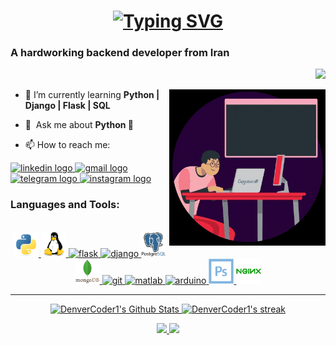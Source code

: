 <h1 align="center">
    <a href="https://git.io/typing-svg"><img src="https://readme-typing-svg.herokuapp.com?font=Times&size=30&pause=1000&width=435&lines=Hi+Everyone%F0%9F%91%8B%2C+I'm+Mehdi+Mirzaie" alt="Typing SVG" /></a>
</h1>


<h3 align="left">A hardworking backend developer from Iran</h3> 
<div align="right">

[![](https://visitcount.itsvg.in/api?id=mehdi-mirzaie78&icon=0&color=0)](https://visitcount.itsvg.in)


<picture align="right">
    <img align="right" border-radius="50%" width="250em" height="250em" src="https://github.com/mehdi-mirzaie78/mehdi-mirzaie78/blob/main/gifgit.gif">
</picture>


<div align=left>
    
- 🌱 I’m currently learning **Python | Django | Flask | SQL**

- 💬  &nbsp;Ask me about **Python 🐍**

- 📫 How to reach me: <div align=center><a href="https://www.linkedin.com/in/mehdi-mirzaie-dartooti/" target="_blank">
<img src="https://raw.githubusercontent.com/maurodesouza/profile-readme-generator/master/src/assets/icons/social/linkedin/default.svg" width="42" height="30" alt="linkedin logo"  />
</a>
<a href="mehdimirzaie1378@gmail.com" target="_blank">
<img src="https://raw.githubusercontent.com/maurodesouza/profile-readme-generator/master/src/assets/icons/social/gmail/default.svg" width="42" height="30" alt="gmail logo"  />
</a>
<a href="https://t.me/Mehdi_Mirzaieee" target="_blank">
<img src="https://raw.githubusercontent.com/maurodesouza/profile-readme-generator/master/src/assets/icons/social/telegram/default.svg" width="42" height="30" alt="telegram logo"  />
</a>
<a href="https://www.instagram.com/mehdi_mirzaie1378/" target="_blank">
<img src="https://raw.githubusercontent.com/maurodesouza/profile-readme-generator/master/src/assets/icons/social/instagram/default.svg" width="42" height="30" alt="instagram logo"  />
</a></div>

</div>

<h3 align="left">Languages and Tools:</h3>
    <p align="center">
        <br>
        <a href="https://www.python.org" target="_blank" rel="noreferrer"> 
            <img src="https://raw.githubusercontent.com/devicons/devicon/master/icons/python/python-original.svg" alt="python" width="40" height="40" />
        </a>
        <a href="https://www.linux.org/" target="_blank" rel="noreferrer"> 
            <img src="https://raw.githubusercontent.com/devicons/devicon/master/icons/linux/linux-original.svg" alt="linux" width="40" height="40" /> 
        </a>
        <a href="https://flask.palletsprojects.com/" target="_blank" rel="noreferrer">
            <img src="https://www.vectorlogo.zone/logos/pocoo_flask/pocoo_flask-icon.svg" alt="flask" width="40" height="40" /> 
        </a>
        <a href="https://www.djangoproject.com/" target="_blank" rel="noreferrer">
            <img src="https://cdn.worldvectorlogo.com/logos/django.svg" alt="django" width="40" height="40" />
        </a>
        <a href="https://www.postgresql.org" target="_blank" rel="noreferrer"> 
            <img src="https://raw.githubusercontent.com/devicons/devicon/master/icons/postgresql/postgresql-original-wordmark.svg" alt="postgresql" width="40" height="40" /> 
        </a> 
        <a href="https://www.mongodb.com/" target="_blank" rel="noreferrer"> 
            <img src="https://raw.githubusercontent.com/devicons/devicon/master/icons/mongodb/mongodb-original-wordmark.svg" alt="mongodb" width="40" height="40" /> 
        </a> 
        <a href="https://git-scm.com/" target="_blank" rel="noreferrer"> 
            <img src="https://www.vectorlogo.zone/logos/git-scm/git-scm-icon.svg" alt="git" width="40" height="40" />
        </a>
        <a href="https://www.mathworks.com/" target="_blank" rel="noreferrer">
            <img src="https://upload.wikimedia.org/wikipedia/commons/2/21/Matlab_Logo.png" alt="matlab" width="40" height="40" /> 
        </a>
        <a href="https://www.arduino.cc/" target="_blank" rel="noreferrer">
            <img src="https://cdn.worldvectorlogo.com/logos/arduino-1.svg" alt="arduino" width="40" height="40" />
        </a>
        <a href="https://www.photoshop.com/en" target="_blank" rel="noreferrer"> 
            <img src="https://raw.githubusercontent.com/devicons/devicon/master/icons/photoshop/photoshop-line.svg" alt="photoshop" width="40" height="40" /> 
        </a> 
        <a href="https://www.nginx.com" target="_blank" rel="noreferrer"> 
            <img src="https://raw.githubusercontent.com/devicons/devicon/master/icons/nginx/nginx-original.svg" alt="nginx" width="40" height="40" /> 
        </a> 
    </p>

---


<p align="center">
<a href="https://github.com/anuraghazra/github-readme-stats"><img alt="DenverCoder1's Github Stats" src="https://denvercoder1-github-readme-stats.vercel.app/api/?username=mehdi-mirzaie78&show_icons=true&include_all_commits=true&count_private=true&theme=react&hide_border=true&bg_color=1F222E&title_color=F85D7F&icon_color=F8D866" height="165px"/>
  <img title="🔥 Get streak stats for your profile at git.io/streak-stats" alt="DenverCoder1's streak" src="https://github-readme-streak-stats.herokuapp.com/?user=mehdi-mirzaie78&theme=monokai-metallian&hide_border=true" height="165px">
</p>

    
<div align=center>

<img src="https://github-profile-trophy.vercel.app/?username=mehdi-mirzaie78&theme=radical&no-frame=false&no-bg=true&margin-w=4" height="96px">

<img src="https://github-readme-stats.vercel.app/api/top-langs/?username=mehdi-mirzaie78&theme=dracula&hide_border=false&include_all_commits=true&count_private=true&layout=compact" height="97px">
    

</div>

